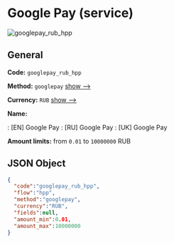 
# Google Pay (service) 
![googlepay_rub_hpp](https://static.openfintech.io/payment_methods/googlepay_rub_hpp/logo.svg?w=400&c=v0.59.26#w200)  

## General 
 
**Code:** `googlepay_rub_hpp` 
 
**Method:** `googlepay` 
 [show -->](/payment-methods/googlepay/) 
 
**Currency:** `RUB` [show -->](/currencies/RUB/) 
 
**Name:** 
 
:	[EN] Google Pay 
:	[RU] Google Pay 
:	[UK] Google Pay 
 
**Amount limits:** from `0.01` to `10000000` RUB 

## JSON Object 

```json
{
  "code":"googlepay_rub_hpp",
  "flow":"hpp",
  "method":"googlepay",
  "currency":"RUB",
  "fields":null,
  "amount_min":0.01,
  "amount_max":10000000
}
```  
